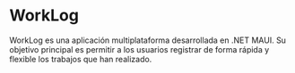 # WorkLog
WorkLog es una aplicación multiplataforma desarrollada en .NET MAUI. Su objetivo principal es permitir a los usuarios registrar de forma rápida y flexible los trabajos que han realizado.
